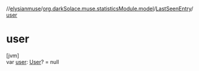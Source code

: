 //[elysianmuse](../../../index.md)/[org.darkSolace.muse.statisticsModule.model](../index.md)/[LastSeenEntry](index.md)/[user](user.md)

# user

[jvm]\
var [user](user.md): [User](../../org.darkSolace.muse.userModule.model/-user/index.md)? = null
